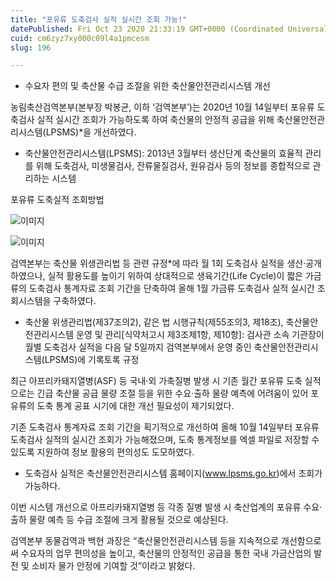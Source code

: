 ```yaml
---
title: "포유류 도축검사 실적 실시간 조회 가능!"
datePublished: Fri Oct 23 2020 21:33:19 GMT+0000 (Coordinated Universal Time)
cuid: cm6zyz7xy000c09l4a1pmcesm
slug: 196

---
```



- 수요자 편의 및 축산물 수급 조절을 위한 축산물안전관리시스템 개선

농림축산검역본부(본부장 박봉균, 이하 ‘검역본부’)는 2020년 10월 14일부터 포유류 도축검사 실적 실시간 조회가 가능하도록 하여 축산물의 안정적 공급을 위해 축산물안전관리시스템(LPSMS)*을 개선하였다.

* 축산물안전관리시스템(LPSMS): 2013년 3월부터 생산단계 축산물의 효율적 관리를 위해 도축검사, 미생물검사, 잔류물질검사, 원유검사 등의 정보를 종합적으로 관리하는 시스템

포유류 도축실적 조회방법

![이미지](https://cdn.hashnode.com/res/hashnode/image/upload/v1739247360920/39f98050-7e96-4e0b-9d17-9d2163a7c50d.png)

![이미지](https://cdn.hashnode.com/res/hashnode/image/upload/v1739247369083/5695a08e-2f1b-4dcc-8dcc-abb5cc760229.png)

검역본부는 축산물 위생관리법 등 관련 규정*에 따라 월 1회 도축검사 실적을 생산·공개하였으나, 실적 활용도를 높이기 위하여 상대적으로 생육기간(Life Cycle)이 짧은 가금류의 도축검사 통계자료 조회 기간을 단축하여 올해 1월 가금류 도축검사 실적 실시간 조회시스템을 구축하였다.

* 축산물 위생관리법(제37조의2), 같은 법 시행규칙(제55조의3, 제18조), 축산물안전관리시스템 운영 및 관리[식약처고시 제3조제1항, 제10항]: 검사관 소속 기관장이 월별 도축검사 실적을 다음 달 5일까지 검역본부에서 운영 중인 축산물안전관리시스템(LPSMS)에 기록토록 규정

최근 아프리카돼지열병(ASF) 등 국내·외 가축질병 발생 시 기존 월간 포유류 도축 실적으로는 긴급 축산물 공급 물량 조절 등을 위한 수요·출하 물량 예측에 어려움이 있어 포유류의 도축 통계 공표 시기에 대한 개선 필요성이 제기되었다.

기존 도축검사 통계자료 조회 기간을 획기적으로 개선하여 올해 10월 14일부터 포유류 도축검사 실적의 실시간 조회가 가능해졌으며, 도축 통계정보를 엑셀 파일로 저장할 수 있도록 지원하여 정보 활용의 편의성도 도모하였다.

* 도축검사 실적은 축산물안전관리시스템 홈페이지(www.lpsms.go.kr)에서 조회가 가능하다.

이번 시스템 개선으로 아프리카돼지열병 등 각종 질병 발생 시 축산업계의 포유류 수요·출하 물량 예측 등 수급 조절에 크게 활용될 것으로 예상된다.

검역본부 동물검역과 백현 과장은 “축산물안전관리시스템 등을 지속적으로 개선함으로써 수요자의 업무 편의성을 높이고, 축산물의 안정적인 공급을 통한 국내 가금산업의 발전 및 소비자 물가 안정에 기여할 것”이라고 밝혔다.